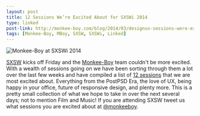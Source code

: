 ```yaml
---
layout: post
title: 12 Sessions We’re Excited About for SXSWi 2014
type: linked
post-link: http://monkee-boy.com/blog/2014/03/designux-sessions-were-excited-about-for-sxswi-2014/
tags: [Monkee-Boy, MBoy, SXSW, SXSWi, Linked]
---
```


![Monkee-Boy at SXSWi 2014](http://monkee-boy.com/blog/wp-content/uploads/2014/03/mboy-sxsw2014.jpg)

[SXSW](http://sxsw.com) kicks off Friday and the [Monkee-Boy](http://twitter.com/monkeeboy) team couldn't be more excited. With a wealth of sessions going on we have been sorting through them a lot over the last few weeks and have compiled a list of [12 sessions](http://monkee-boy.com/blog/2014/03/designux-sessions-were-excited-about-for-sxswi-2014/) that we are most excited about. Everything from the PostPSD Era, the love of UX, being happy in your office, future of responsive design, and plenty more. This is a pretty small collection of what we hope to take in over the next several days; not to mention Film and Music! If you are attending SXSW tweet us what sessions you are excited about at [@monkeeboy](http://twitter.com/monkeeboy).
